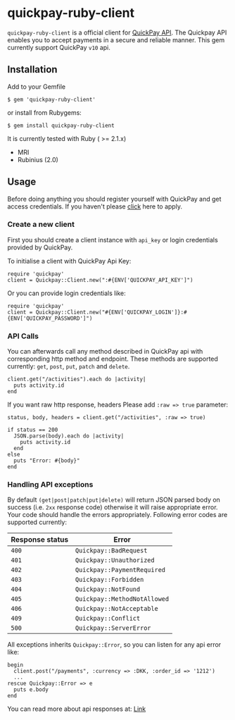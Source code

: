 quickpay-ruby-client
======================

`quickpay-ruby-client` is a official client for [QuickPay API](http://tech.quickpay.net/api). The Quickpay API enables you to accept payments in a secure and reliable manner. This gem currently support QuickPay `v10` api.

## Installation

Add to your Gemfile
  
    $ gem 'quickpay-ruby-client'

or install from Rubygems:
  
    $ gem install quickpay-ruby-client
  
It is currently tested with Ruby ( >= 2.1.x)

* MRI
* Rubinius (2.0)

## Usage

Before doing anything you should register yourself with QuickPay and get access credentials. If you haven't please [click](https://quickpay.net/) here to apply.

### Create a new client

First you should create a client instance with `api_key` or login credentials provided by QuickPay. 

To initialise a client with QuickPay Api Key:

```
require 'quickpay'
client = Quickpay::Client.new(":#{ENV['QUICKPAY_API_KEY']")
```

Or you can provide login credentials like:

```
require 'quickpay'
client = Quickpay::Client.new("#{ENV['QUICKPAY_LOGIN']}:#{ENV['QUICKPAY_PASSWORD']")
```


### API Calls

You can afterwards call any method described in QuickPay api with corresponding http method and endpoint. These methods are supported currently: `get`, `post`, `put`, `patch` and `delete`.

```
client.get("/activities").each do |activity|
  puts activity.id
end

```

If you want raw http response, headers Please add `:raw => true` parameter:

```
status, body, headers = client.get("/activities", :raw => true)

if status == 200
  JSON.parse(body).each do |activity|
    puts activity.id
  end
else
  puts "Error: #{body}"
end

```

### Handling API exceptions

By default `(get|post|patch|put|delete)` will return JSON parsed body on success (i.e. `2xx` response code) otherwise it will raise appropriate error. Your code should handle the errors appropriately. Following error codes are supported currently:


Response status |  Error    |
----------------| ----------|
`400` | `Quickpay::BadRequest`
`401` | `Quickpay::Unauthorized` 
`402` | `Quickpay::PaymentRequired`
`403` | `Quickpay::Forbidden`
`404` | `Quickpay::NotFound`
`405` | `Quickpay::MethodNotAllowed`
`406` | `Quickpay::NotAcceptable`
`409` | `Quickpay::Conflict`
`500` | `Quickpay::ServerError`

All exceptions inherits `Quickpay::Error`, so you can listen for any api error like:

```
begin
  client.post("/payments", :currency => :DKK, :order_id => '1212')
  ... 
rescue Quickpay::Error => e
  puts e.body
end
```

You can read more about api responses at: [Link](http://tech.quickpay.net/api/)
